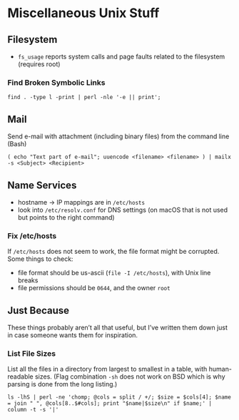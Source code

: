 # Miscellaneous Unix Stuff

## Filesystem

- `fs_usage` reports system calls and page faults related to the filesystem (requires root)

### Find Broken Symbolic Links

```shell
find . -type l -print | perl -nle '-e || print';
```

## Mail

Send e-mail with attachment (including binary files) from the command line (Bash)

```shell
( echo "Text part of e-mail"; uuencode <filename> <filename> ) | mailx -s <Subject> <Recipient>
```

## Name Services

- hostname -> IP mappings are in `/etc/hosts`
- look into `/etc/resolv.conf` for DNS settings (on macOS that is not used but points to the right command)

### Fix /etc/hosts

If `/etc/hosts` does not seem to work, the file format might be corrupted. Some things to check:

- file format should be us-ascii (`file -I /etc/hosts`), with Unix line breaks
- file permissions should be `0644`, and the owner `root`

## Just Because

These things probably aren’t all that useful, but I’ve written them down just in case someone wants them for inspiration.

### List File Sizes

List all the files in a directory from largest to smallest in a table, with human-readable sizes. (Flag combination `-sh` does not work on BSD which is why parsing is done from the long listing.)

```shell
ls -lhS | perl -ne 'chomp; @cols = split / +/; $size = $cols[4]; $name = join " ", @cols[8..$#cols]; print "$name|$size\n" if $name;' | column -t -s '|'
```
